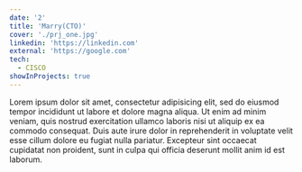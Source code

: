 ```yaml
---
date: '2'
title: 'Marry(CTO)'
cover: './prj_one.jpg'
linkedin: 'https://linkedin.com'
external: 'https://google.com'
tech:
  - CISCO
showInProjects: true
---
```


Lorem ipsum dolor sit amet, consectetur adipisicing elit, sed do eiusmod
tempor incididunt ut labore et dolore magna aliqua. Ut enim ad minim veniam,
quis nostrud exercitation ullamco laboris nisi ut aliquip ex ea commodo
consequat. Duis aute irure dolor in reprehenderit in voluptate velit esse
cillum dolore eu fugiat nulla pariatur. Excepteur sint occaecat cupidatat non
proident, sunt in culpa qui officia deserunt mollit anim id est laborum.